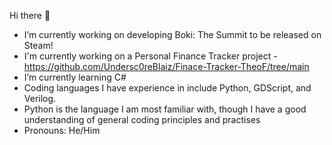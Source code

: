 Hi there 👋

- I’m currently working on developing Boki: The Summit to be released on Steam!
- I'm currently working on a Personal Finance Tracker project - https://github.com/Undersc0reBlaiz/Finace-Tracker-TheoF/tree/main
- I’m currently learning C#
- Coding languages I have experience in include Python, GDScript, and Verilog.
- Python is the language I am most familiar with, though I have a good understanding of general coding principles and practises
- Pronouns: He/Him
